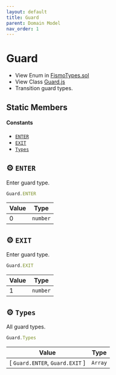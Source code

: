 ```yaml
---
layout: default
title: Guard
parent: Domain Model
nav_order: 1
---
```

# Guard
* View Enum in [FismoTypes.sol](https://github.com/cliffhall/Fismo/blob/main/contracts/domain/FismoTypes.sol#L13)
* View Class [Guard.js](https://github.com/cliffhall/Fismo/blob/main/scripts/domain/enum/Guard.js)
* Transition guard types.

## Static Members
#### Constants
* [`ENTER`](#⚙️-enter)
* [`EXIT`](#⚙️-exit)
* [`Types`](#⚙️-types)

## ⚙️ `ENTER`
Enter guard type.
```javascript
Guard.ENTER
```

| Value | Type   |
|-------|--------|
| 0     | `number` | 

## ⚙️ `EXIT`
Enter guard type.
```javascript
Guard.EXIT
```

| Value | Type   |
|-------|--------|
| 1     | `number` | 

## ⚙️ `Types`
All guard types.
```javascript
Guard.Types
```

| Value                       | Type  |
|-----------------------------|-------|
| [ `Guard.ENTER`, `Guard.EXIT` ] | `Array` | 
